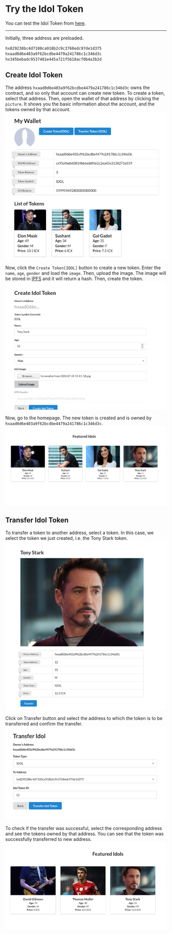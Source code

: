 # Try the Idol Token
You can test the Idol Token from [here](https://idoltoken.opendevicon.io).

---

Initially, three address are preloaded. 


`hx829238bc4d7100ca918b2c9c3768edc97de1d375`
`hxaad0d6e403a9f62bcdbe4479a241786c1c346d3c` 
`hx345bebadc9537481e445a721f5618acf0b4a3b2d`

## Create Idol Token
The address `hxaad0d6e403a9f62bcdbe4479a241786c1c346d3c` owns the contract, and so only that account can create new token. To create a token, select that address. Then, open the wallet of that address by clicking the `picture`. It shows you the basic information about the account, and the tokens owned by that account.
![](../assets/wallet.png)

Now, click the `Create Token[IDOL]` button to create a new token. Enter the `name`, `age`, `gender` and load the `image`. Then, upload the image.  The image will be stored in [IPFS](https://ipfs.io/) and it will return a hash. Then, create the token. 
![](../assets/createidoltoken.png)

Now, go to the homepage. The new token is created and is owned by `hxaad0d6e403a9f62bcdbe4479a241786c1c346d3c`.
![](../assets/listofidols.png)

## Transfer Idol Token
To transfer a token to another address, select a token. In this case, we select the token we just created, i.e. the  Tony Stark token.
![](../assets/selecttoken.png)

Click on Transfer button and select the address to which the token is to be transferred and confirm the transfer. 
![](../assets/transfer.png)

To check if the transfer was successful, select the corresponding address and see the tokens owned by that address. You can see that the token was successfully transferred to new address.
![](../assets/newlistaftertransfer.png) 